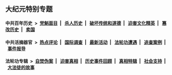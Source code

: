 ## 大纪元特别专题

#### 中共百年历史 &nbsp;>&nbsp; [党魁面目](indexes/nf1176107/README.md?04010430) &nbsp;| &nbsp; [杀人历史](indexes/nf1176106/README.md?04010430) &nbsp;| &nbsp; [破坏传统和道德](indexes/nf1176106/README.md?04010430) &nbsp;| &nbsp; [迫害文化精英](indexes/nf1176111/README.md?04010430) &nbsp;| &nbsp; [篡改历史](indexes/nf1176115/README.md?04010430) &nbsp;| &nbsp; [卖国](indexes/nf1176117/README.md?04010430) 

#### 中共活摘器官 &nbsp;>&nbsp; [热点评论](indexes/nf5879/README.md?04010430) &nbsp;| &nbsp; [国际调查](indexes/nf5947/README.md?04010430) &nbsp;| &nbsp; [最新活动](indexes/nf5883/README.md?04010430) &nbsp;| &nbsp; [法轮功遭遇](indexes/nf5881/README.md?04010430) &nbsp;| &nbsp; [追查案例](indexes/nf5880/README.md?04010430) &nbsp;| &nbsp; [事件报导](indexes/nf5877/README.md?04010430) 

#### 法轮功专辑 &nbsp;>&nbsp; [自焚伪案](indexes/nf5562/README.md?04010430) &nbsp;| &nbsp; [迫害真相](indexes/nf4379/README.md?04010430) &nbsp;| &nbsp; [历史事件回顾](indexes/nf5793/README.md?04010430) &nbsp;| &nbsp; [真相特辑](indexes/nf4389/README.md?04010430) &nbsp;| &nbsp; [社会支持](indexes/nf4386/README.md?04010430) &nbsp;| &nbsp; [大法徒的故事](indexes/nf1147481/README.md?04010430) 
